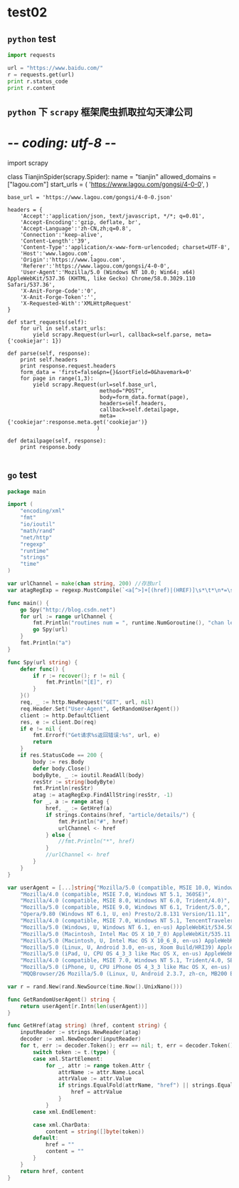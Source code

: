 # test02

## `python` test

```python
import requests

url = "https://www.baidu.com/"
r = requests.get(url)
print r.status_code
print r.content
```

## `python` 下 `scrapy` 框架爬虫抓取拉勾天津公司

# -*- coding: utf-8 -*-
import scrapy


class TianjinSpider(scrapy.Spider):
    name = "tianjin"
    allowed_domains = ["lagou.com"]
    start_urls = (
        'https://www.lagou.com/gongsi/4-0-0',
    )

    base_url = 'https://www.lagou.com/gongsi/4-0-0.json'

    headers = {
        'Accept':'application/json, text/javascript, */*; q=0.01',
        'Accept-Encoding':'gzip, deflate, br',
        'Accept-Language':'zh-CN,zh;q=0.8',
        'Connection':'keep-alive',
        'Content-Length':'39',
        'Content-Type':'application/x-www-form-urlencoded; charset=UTF-8',
        'Host':'www.lagou.com',
        'Origin':'https://www.lagou.com',
        'Referer':'https://www.lagou.com/gongsi/4-0-0',
        'User-Agent':'Mozilla/5.0 (Windows NT 10.0; Win64; x64) AppleWebKit/537.36 (KHTML, like Gecko) Chrome/58.0.3029.110 Safari/537.36',
        'X-Anit-Forge-Code':'0',
        'X-Anit-Forge-Token':'',
        'X-Requested-With':'XMLHttpRequest'
    }

    def start_requests(self):
        for url in self.start_urls:
            yield scrapy.Request(url=url, callback=self.parse, meta={'cookiejar': 1})

    def parse(self, response):
        print self.headers
        print response.request.headers
        form_data = 'first=false&pn={}&sortField=0&havemark=0'
        for page in range(1,3):
            yield scrapy.Request(url=self.base_url,
                                 method="POST",
                                 body=form_data.format(page),
                                 headers=self.headers,
                                 callback=self.detailpage,
                                 meta={'cookiejar':response.meta.get('cookiejar')}
                                )

    def detailpage(self, response):
        print response.body

```python

```

## `go` test

```go
package main

import (
	"encoding/xml"
	"fmt"
	"io/ioutil"
	"math/rand"
	"net/http"
	"regexp"
	"runtime"
	"strings"
	"time"
)

var urlChannel = make(chan string, 200) //存放url
var atagRegExp = regexp.MustCompile(`<a[^>]+[(href)|(HREF)]\s*\t*\n*=\s*\t*\n*[(".+")|('.+')][^>]*>[^<]*</a>`)

func main() {
	go Spy("http://blog.csdn.net")
	for url := range urlChannel {
		fmt.Println("routines num = ", runtime.NumGoroutine(), "chan len = ", len(urlChannel))
		go Spy(url)
	}
	fmt.Println("a")
}

func Spy(url string) {
	defer func() {
		if r := recover(); r != nil {
			fmt.Println("[E]", r)
		}
	}()
	req, _ := http.NewRequest("GET", url, nil)
	req.Header.Set("User-Agent", GetRandomUserAgent())
	client := http.DefaultClient
	res, e := client.Do(req)
	if e != nil {
		fmt.Errorf("Get请求%s返回错误:%s", url, e)
		return
	}
	if res.StatusCode == 200 {
		body := res.Body
		defer body.Close()
		bodyByte, _ := ioutil.ReadAll(body)
		resStr := string(bodyByte)
		fmt.Println(resStr)
		atag := atagRegExp.FindAllString(resStr, -1)
		for _, a := range atag {
			href, _ := GetHref(a)
			if strings.Contains(href, "article/details/") {
				fmt.Println("#", href)
				urlChannel <- href
			} else {
				//fmt.Println("*", href)
			}
			//urlChannel <- href
		}
	}
}

var userAgent = [...]string{"Mozilla/5.0 (compatible, MSIE 10.0, Windows NT, DigExt)",
	"Mozilla/4.0 (compatible, MSIE 7.0, Windows NT 5.1, 360SE)",
	"Mozilla/4.0 (compatible, MSIE 8.0, Windows NT 6.0, Trident/4.0)",
	"Mozilla/5.0 (compatible, MSIE 9.0, Windows NT 6.1, Trident/5.0,",
	"Opera/9.80 (Windows NT 6.1, U, en) Presto/2.8.131 Version/11.11",
	"Mozilla/4.0 (compatible, MSIE 7.0, Windows NT 5.1, TencentTraveler 4.0)",
	"Mozilla/5.0 (Windows, U, Windows NT 6.1, en-us) AppleWebKit/534.50 (KHTML, like Gecko) Version/5.1 Safari/534.50",
	"Mozilla/5.0 (Macintosh, Intel Mac OS X 10_7_0) AppleWebKit/535.11 (KHTML, like Gecko) Chrome/17.0.963.56 Safari/535.11",
	"Mozilla/5.0 (Macintosh, U, Intel Mac OS X 10_6_8, en-us) AppleWebKit/534.50 (KHTML, like Gecko) Version/5.1 Safari/534.50",
	"Mozilla/5.0 (Linux, U, Android 3.0, en-us, Xoom Build/HRI39) AppleWebKit/534.13 (KHTML, like Gecko) Version/4.0 Safari/534.13",
	"Mozilla/5.0 (iPad, U, CPU OS 4_3_3 like Mac OS X, en-us) AppleWebKit/533.17.9 (KHTML, like Gecko) Version/5.0.2 Mobile/8J2 Safari/6533.18.5",
	"Mozilla/4.0 (compatible, MSIE 7.0, Windows NT 5.1, Trident/4.0, SE 2.X MetaSr 1.0, SE 2.X MetaSr 1.0, .NET CLR 2.0.50727, SE 2.X MetaSr 1.0)",
	"Mozilla/5.0 (iPhone, U, CPU iPhone OS 4_3_3 like Mac OS X, en-us) AppleWebKit/533.17.9 (KHTML, like Gecko) Version/5.0.2 Mobile/8J2 Safari/6533.18.5",
	"MQQBrowser/26 Mozilla/5.0 (Linux, U, Android 2.3.7, zh-cn, MB200 Build/GRJ22, CyanogenMod-7) AppleWebKit/533.1 (KHTML, like Gecko) Version/4.0 Mobile Safari/533.1"}

var r = rand.New(rand.NewSource(time.Now().UnixNano()))

func GetRandomUserAgent() string {
	return userAgent[r.Intn(len(userAgent))]
}

func GetHref(atag string) (href, content string) {
	inputReader := strings.NewReader(atag)
	decoder := xml.NewDecoder(inputReader)
	for t, err := decoder.Token(); err == nil; t, err = decoder.Token() {
		switch token := t.(type) {
		case xml.StartElement:
			for _, attr := range token.Attr {
				attrName := attr.Name.Local
				attrValue := attr.Value
				if strings.EqualFold(attrName, "href") || strings.EqualFold(attrName, "HREF") {
					href = attrValue
				}
			}
		case xml.EndElement:

		case xml.CharData:
			content = string([]byte(token))
		default:
			href = ""
			content = ""
		}
	}
	return href, content
}
```


